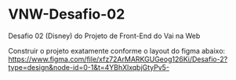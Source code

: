 # VNW-Desafio-02
Desafio 02 (Disney) do Projeto de Front-End do Vai na Web

Construir o projeto exatamente conforme o layout do figma abaixo:
https://www.figma.com/file/xfz72ArMARKGUGeog126Ki/Desafio-2?type=design&node-id=0-1&t=4YBhXlxqbjGtyPv5-
